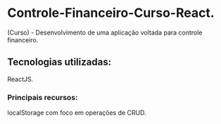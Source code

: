 # Controle-Financeiro-Curso-React.
(Curso) - Desenvolvimento de uma aplicação voltada para controle financeiro.

## Tecnologias utilizadas:
ReactJS. 

### Principais recursos:
localStorage com foco em operações de CRUD.
